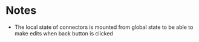 # Notes

- The local state of connectors is mounted from global state to be able to make edits when back button is clicked


